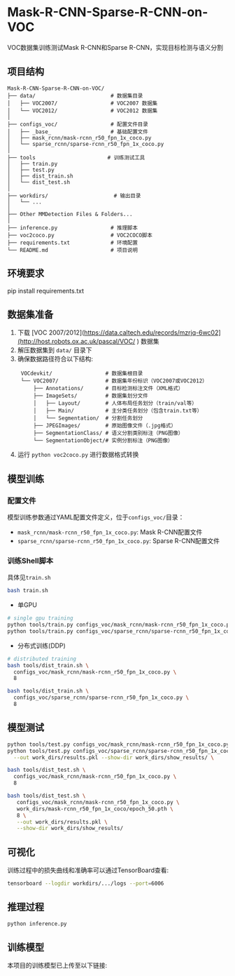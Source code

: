 # Mask-R-CNN-Sparse-R-CNN-on-VOC

VOC数据集训练测试Mask R-CNN和Sparse R-CNN，实现目标检测与语义分割

## 项目结构

```
Mask-R-CNN-Sparse-R-CNN-on-VOC/
├── data/                        # 数据集目录
│   ├── VOC2007/                 # VOC2007 数据集
│   └── VOC2012/                 # VOC2012 数据集
│
├── configs_voc/                 # 配置文件目录
│   ├── _base_                   # 基础配置文件
│   ├── mask_rcnn/mask-rcnn_r50_fpn_1x_coco.py
│   └── sparse_rcnn/sparse-rcnn_r50_fpn_1x_coco.py
│
├── tools                       # 训练测试工具
│   ├── train.py
│   ├── test.py
│   ├── dist_train.sh
│   └── dist_test.sh
│
├── workdirs/                     # 输出目录
│   └── ...
│
├── Other MMDetection Files & Folders...
│
├── inference.py                 # 推理脚本
├── voc2coco.py                  # VOC2COCO脚本
├── requirements.txt             # 环境配置
└── README.md                    # 项目说明
```

## 环境要求

pip install requirements.txt


## 数据集准备

1. 下载 [VOC 2007/2012](https://data.caltech.edu/records/mzrjq-6wc02](http://host.robots.ox.ac.uk/pascal/VOC/ ) 数据集
2. 解压数据集到 `data/` 目录下
3. 确保数据路径符合以下结构:
   ```
    VOCdevkit/                 # 数据集根目录
    └── VOC2007/               # 数据集年份标识（VOC2007或VOC2012）
        ├── Annotations/       # 目标检测标注文件（XML格式）
        ├── ImageSets/         # 数据集划分文件
        │   ├── Layout/        # 人体布局任务划分（train/val等）
        │   ├── Main/          # 主分类任务划分（包含train.txt等）
        │   └── Segmentation/  # 分割任务划分
        ├── JPEGImages/        # 原始图像文件（.jpg格式）
        ├── SegmentationClass/ # 语义分割类别标注（PNG图像）
        └── SegmentationObject/# 实例分割标注（PNG图像）
   ```
4. 运行 `python voc2coco.py` 进行数据格式转换

## 模型训练

### 配置文件

模型训练参数通过YAML配置文件定义，位于`configs_voc/`目录：
- `mask_rcnn/mask-rcnn_r50_fpn_1x_coco.py`: Mask R-CNN配置文件
- `sparse_rcnn/sparse-rcnn_r50_fpn_1x_coco.py`: Sparse R-CNN配置文件

### 训练Shell脚本
具体见`train.sh`
```bash
bash train.sh
```
- 单GPU

```bash
# single gpu training
python tools/train.py configs_voc/mask_rcnn/mask-rcnn_r50_fpn_1x_coco.py
python tools/train.py configs_voc/sparse_rcnn/sparse-rcnn_r50_fpn_1x_coco.py
```

- 分布式训练(DDP)

```bash
# distributed training
bash tools/dist_train.sh \
  configs_voc/mask_rcnn/mask-rcnn_r50_fpn_1x_coco.py \
  8

bash tools/dist_train.sh \
  configs_voc/sparse_rcnn/sparse-rcnn_r50_fpn_1x_coco.py \
  8
```

## 模型测试

```bash
python tools/test.py configs_voc/mask_rcnn/mask-rcnn_r50_fpn_1x_coco.py
python tools/test.py configs_voc/sparse_rcnn/sparse-rcnn_r50_fpn_1x_coco.py work_dirs/mask-rcnn_r50_fpn_1x_coco/epoch_50.pth \
  --out work_dirs/results.pkl --show-dir work_dirs/show_results/ \
```

```bash
bash tools/dist_test.sh \
  configs_voc/mask_rcnn/mask-rcnn_r50_fpn_1x_coco.py \
  8

bash tools/dist_test.sh \
   configs_voc/mask_rcnn/mask-rcnn_r50_fpn_1x_coco.py \
   work_dirs/mask-rcnn_r50_fpn_1x_coco/epoch_50.pth \
   8 \
   --out work_dirs/results.pkl \
   --show-dir work_dirs/show_results/
```

## 可视化

训练过程中的损失曲线和准确率可以通过TensorBoard查看:

```bash
tensorboard --logdir workdirs/.../logs --port=6006
```
## 推理过程

```bash
python inference.py
```

## 训练模型

本项目的训练模型已上传至以下链接:
